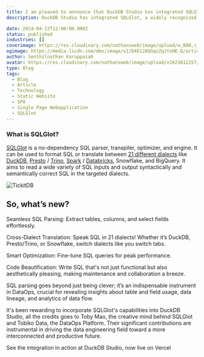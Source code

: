 ```yaml
---
title: I am pleased to announce that DuckDB Studio has integrated SQLGlot, a respected SQL parser, transpiler, and optimizer
description: DuckDB Studio has integrated SQLGlot, a widely recognized SQL parser, transpiler, and optimizer, enhancing its SQL processing capabilities.

date: 2024-04-12T12:00:00.000Z
status: published
industries: []
coverimage: https://res.cloudinary.com/nathansweb/image/upload/w_800,c_fit,l_text:Arial_60_bold:I%20am%20pleased%20to%20announce%20that%20DuckDB%20Studio%20has%20integrated%20SQLGlot%20a%20respected%20SQL%20parser%20transpiler%20and%20optimizer,g_north_east,x_30,y_40/v1711924071/senthilsweb-scl-card-template_cyxogj.webp
ogimage: https://media.licdn.com/dms/image/v2/D4E12AQGqzZqJtsHE-Q/article-inline_image-shrink_1000_1488/article-inline_image-shrink_1000_1488/0/1712889028795?e=1732752000&v=beta&t=xPRQ1E0UJzVUgFTm_bSH9jYf-emcJ8mpeJSAo_glKaQ
author: Senthilnathan Karuppaiah
avatar: https://res.cloudinary.com/nathansweb/image/upload/v1623612257/profile/sk_profile_sq.png
type: Blog
tags:
  - Blog
  - Article
  - Technology
  - Static Website
  - SPA
  - Single Page Webapplication
  - SQLGlot
---
```



### What is SQLGlot?

 
<a class="dark:text-teal-400 relative transition hover:text-teal-500 dark:hover:text-teal-400" href="https://sqlglot.com/sqlglot.html">SQLGlot</a> is a no-dependency SQL parser, transpiler, optimizer, and engine. It can be used to format SQL or translate between <a class="dark:text-teal-400 relative transition hover:text-teal-500 dark:hover:text-teal-400" href="https://github.com/tobymao/sqlglot/blob/main/sqlglot/dialects/__init__.py">21 different dialects</a> like <a class="dark:text-teal-400 relative transition hover:text-teal-500 dark:hover:text-teal-400" href="https://duckdb.org/" >DuckDB</a>, <a class="dark:text-teal-400 relative transition hover:text-teal-500 dark:hover:text-teal-400" href="https://prestodb.io/">Presto</a> / <a class="dark:text-teal-400 relative transition hover:text-teal-500 dark:hover:text-teal-400" href="https://trino.io/">Trino</a>, <a class="dark:text-teal-400 relative transition hover:text-teal-500 dark:hover:text-teal-400" href="https://spark.apache.org/" >Spark</a> / <a class="dark:text-teal-400 relative transition hover:text-teal-500 dark:hover:text-teal-400" href="https://www.databricks.com/" >Databricks</a>, Snowflake, and BigQuery. It aims to read a wide variety of SQL inputs and output syntactically and semantically correct SQL in the targeted dialects.

![TickitDB](/i/blog/Iam-pleased-to-announceDuckDB-Studio-has-integrated-SQLGlot-banner.GIF)

## So, what’s new?

Seamless SQL Parsing: Extract tables, columns, and select fields effortlessly.

Cross-Dialect Translation: Speak SQL in 21 dialects! Whether it’s DuckDB, Presto/Trino, or Snowflake, switch dialects like you switch tabs.

Smart Optimization: Fine-tune SQL queries for peak performance.

Code Beautification: Write SQL that's not just functional but also aesthetically pleasing, making maintenance and collaboration a breeze.

SQL parsing goes beyond just being clever; it’s an indispensable instrument in DataOps, crucial for revealing insights about table and field usage, data lineage, and analytics of data flow.

It's been rewarding to incorporate SQLGlot's capabilities into DuckDB Studio, all the credits goes to Toby Mao, the creative mind behind SQLGlot and Tobiko Data, the DataOps Platform. Their significant contributions are instrumental in driving the data engineering field toward a more interconnected and productive future.

See the integration in action at DuckDB Studio, now live on Vercel

